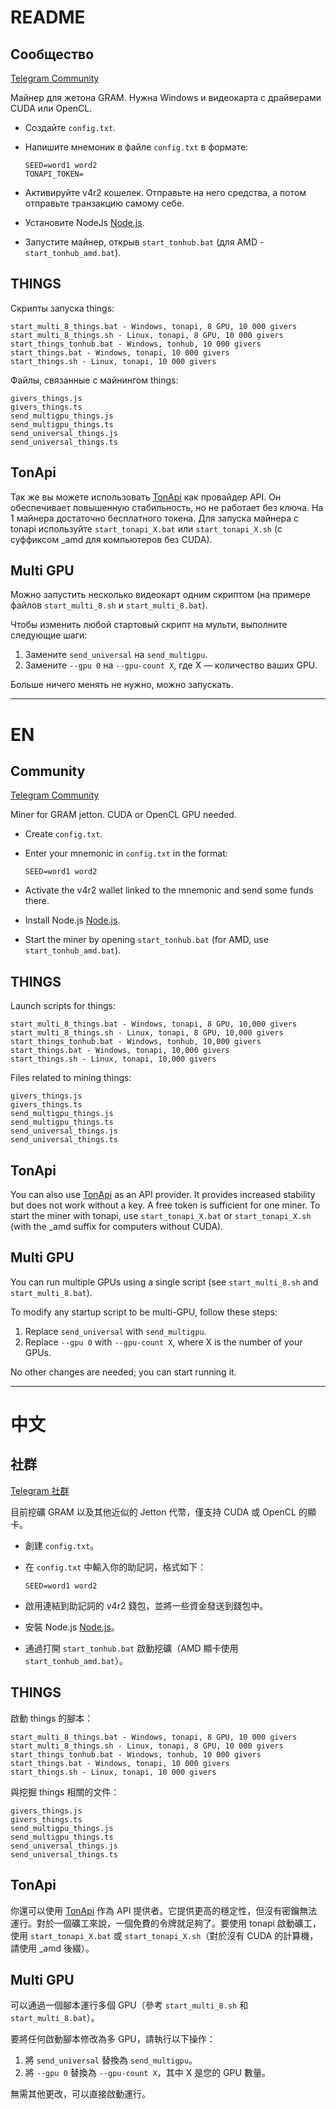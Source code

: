 # README

## Сообщество
[Telegram Community](https://t.me/blckbazars)

Майнер для жетона GRAM. Нужна Windows и видеокарта с драйверами CUDA или OpenCL.

- Создайте `config.txt`.

- Напишите мнемоник в файле `config.txt` в формате:
  
  ```
  SEED=word1 word2
  TONAPI_TOKEN=
  ```

- Активируйте v4r2 кошелек. Отправьте на него средства, а потом отправьте транзакцию самому себе.

- Установите NodeJs [Node.js](https://nodejs.org/en).

- Запустите майнер, открыв `start_tonhub.bat` (для AMD - `start_tonhub_amd.bat`).

## THINGS

Скрипты запуска things:

```
start_multi_8_things.bat - Windows, tonapi, 8 GPU, 10 000 givers
start_multi_8_things.sh - Linux, tonapi, 8 GPU, 10 000 givers
start_things_tonhub.bat - Windows, tonhub, 10 000 givers
start_things.bat - Windows, tonapi, 10 000 givers
start_things.sh - Linux, tonapi, 10 000 givers
```

Файлы, связанные с майнингом things:

```
givers_things.js
givers_things.ts
send_multigpu_things.js
send_multigpu_things.ts
send_universal_things.js
send_universal_things.ts
```

## TonApi

Так же вы можете использовать [TonApi](https://tonconsole.com) как провайдер API. Он обеспечивает повышенную стабильность, но не работает без ключа. На 1 майнера достаточно бесплатного токена. Для запуска майнера с tonapi используйте `start_tonapi_X.bat` или `start_tonapi_X.sh` (с суффиксом _amd для компьютеров без CUDA).

## Multi GPU

Можно запустить несколько видеокарт одним скриптом (на примере файлов `start_multi_8.sh` и `start_multi_8.bat`).

Чтобы изменить любой стартовый скрипт на мульти, выполните следующие шаги:

1. Замените `send_universal` на `send_multigpu`.
2. Замените `--gpu 0` на `--gpu-count X`, где X — количество ваших GPU. 

Больше ничего менять не нужно, можно запускать.

---

# EN

## Community
[Telegram Community](https://t.me/blckbazars)

Miner for GRAM jetton. CUDA or OpenCL GPU needed.

- Create `config.txt`.

- Enter your mnemonic in `config.txt` in the format:

  ```
  SEED=word1 word2
  ```

- Activate the v4r2 wallet linked to the mnemonic and send some funds there.

- Install Node.js [Node.js](https://nodejs.org/en).

- Start the miner by opening `start_tonhub.bat` (for AMD, use `start_tonhub_amd.bat`).

## THINGS

Launch scripts for things:

```
start_multi_8_things.bat - Windows, tonapi, 8 GPU, 10,000 givers
start_multi_8_things.sh - Linux, tonapi, 8 GPU, 10,000 givers
start_things_tonhub.bat - Windows, tonhub, 10,000 givers
start_things.bat - Windows, tonapi, 10,000 givers
start_things.sh - Linux, tonapi, 10,000 givers
```

Files related to mining things:

```
givers_things.js
givers_things.ts
send_multigpu_things.js
send_multigpu_things.ts
send_universal_things.js
send_universal_things.ts
```

## TonApi

You can also use [TonApi](https://tonconsole.com) as an API provider. It provides increased stability but does not work without a key. A free token is sufficient for one miner. To start the miner with tonapi, use `start_tonapi_X.bat` or `start_tonapi_X.sh` (with the _amd suffix for computers without CUDA).

## Multi GPU

You can run multiple GPUs using a single script (see `start_multi_8.sh` and `start_multi_8.bat`).

To modify any startup script to be multi-GPU, follow these steps:

1. Replace `send_universal` with `send_multigpu`.
2. Replace `--gpu 0` with `--gpu-count X`, where X is the number of your GPUs.

No other changes are needed; you can start running it.

---

# 中文

## 社群
[Telegram 社群](https://t.me/blckbazars)

目前挖礦 GRAM 以及其他近似的 Jetton 代幣，僅支持 CUDA 或 OpenCL 的顯卡。

- 創建 `config.txt`。

- 在 `config.txt` 中輸入你的助記詞，格式如下：

  ```
  SEED=word1 word2
  ```

- 啟用連結到助記詞的 v4r2 錢包，並將一些資金發送到錢包中。

- 安裝 Node.js [Node.js](https://nodejs.org/en)。

- 通過打開 `start_tonhub.bat` 啟動挖礦（AMD 顯卡使用 `start_tonhub_amd.bat`）。

## THINGS

啟動 things 的腳本：

```
start_multi_8_things.bat - Windows, tonapi, 8 GPU, 10 000 givers
start_multi_8_things.sh - Linux, tonapi, 8 GPU, 10 000 givers
start_things_tonhub.bat - Windows, tonhub, 10 000 givers
start_things.bat - Windows, tonapi, 10 000 givers
start_things.sh - Linux, tonapi, 10 000 givers
```

與挖掘 things 相關的文件：

```
givers_things.js
givers_things.ts
send_multigpu_things.js
send_multigpu_things.ts
send_universal_things.js
send_universal_things.ts
```

## TonApi

你還可以使用 [TonApi](https://tonconsole.com) 作為 API 提供者。它提供更高的穩定性，但沒有密鑰無法運行。對於一個礦工來說，一個免費的令牌就足夠了。要使用 tonapi 啟動礦工，使用 `start_tonapi_X.bat` 或 `start_tonapi_X.sh`（對於沒有 CUDA 的計算機，請使用 _amd 後綴）。

## Multi GPU

可以通過一個腳本運行多個 GPU（參考 `start_multi_8.sh` 和 `start_multi_8.bat`）。

要將任何啟動腳本修改為多 GPU，請執行以下操作：

1. 將 `send_universal` 替換為 `send_multigpu`。
2. 將 `--gpu 0` 替換為 `--gpu-count X`，其中 X 是您的 GPU 數量。

無需其他更改，可以直接啟動運行。  
